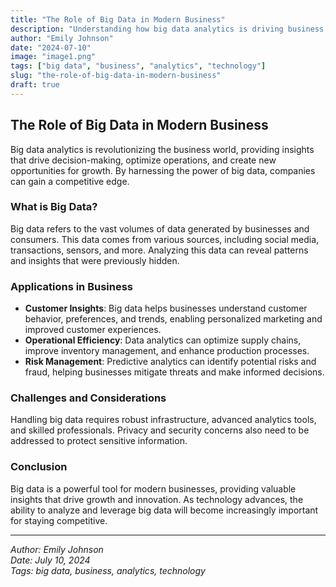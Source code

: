 ```yaml
---
title: "The Role of Big Data in Modern Business"
description: "Understanding how big data analytics is driving business decisions and growth."
author: "Emily Johnson"
date: "2024-07-10"
image: "image1.png"
tags: ["big data", "business", "analytics", "technology"]
slug: "the-role-of-big-data-in-modern-business"
draft: true
---
```


## The Role of Big Data in Modern Business

Big data analytics is revolutionizing the business world, providing insights that drive decision-making, optimize operations, and create new opportunities for growth. By harnessing the power of big data, companies can gain a competitive edge.

### What is Big Data?

Big data refers to the vast volumes of data generated by businesses and consumers. This data comes from various sources, including social media, transactions, sensors, and more. Analyzing this data can reveal patterns and insights that were previously hidden.

### Applications in Business

- **Customer Insights**: Big data helps businesses understand customer behavior, preferences, and trends, enabling personalized marketing and improved customer experiences.
- **Operational Efficiency**: Data analytics can optimize supply chains, improve inventory management, and enhance production processes.
- **Risk Management**: Predictive analytics can identify potential risks and fraud, helping businesses mitigate threats and make informed decisions.

### Challenges and Considerations

Handling big data requires robust infrastructure, advanced analytics tools, and skilled professionals. Privacy and security concerns also need to be addressed to protect sensitive information.

### Conclusion

Big data is a powerful tool for modern businesses, providing valuable insights that drive growth and innovation. As technology advances, the ability to analyze and leverage big data will become increasingly important for staying competitive.

---

_Author: Emily Johnson_  
_Date: July 10, 2024_  
_Tags: big data, business, analytics, technology_
